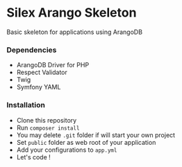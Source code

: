 # Silex Arango Skeleton

Basic skeleton for applications using ArangoDB


### Dependencies
* ArangoDB Driver for PHP  
* Respect Validator
* Twig
* Symfony YAML


### Installation
* Clone this repository  
* Run `composer install`  
* You may delete `.git` folder if will start your own project
* Set `public` folder as web root of your application  
* Add your configurations to `app.yml` 
* Let's code !
